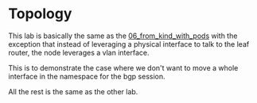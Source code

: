 # Topology

This lab is basically the same as the [06_from_kind_with_pods](../06_from_kind_with_pods) with the exception
that instead of leveraging a physical interface to talk to the leaf router, the node leverages a vlan interface.

This is to demonstrate the case where we don't want to move a whole interface in the namespace for the
bgp session.

All the rest is the same as the other lab.
